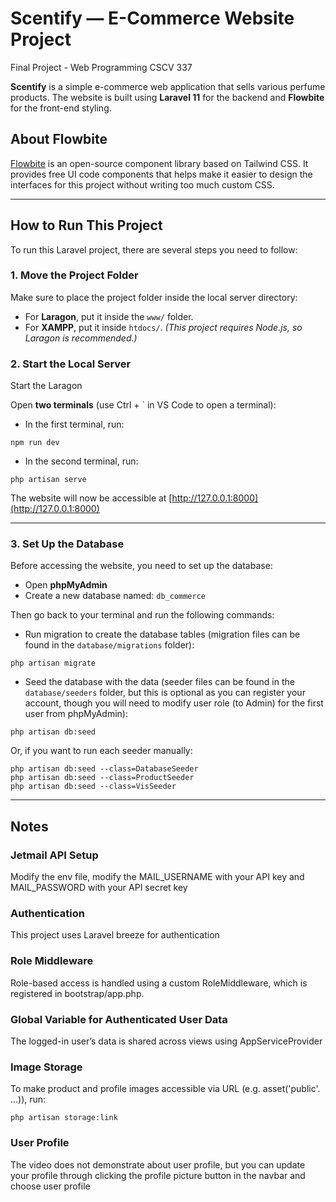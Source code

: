 # Scentify — E-Commerce Website Project
Final Project - Web Programming CSCV 337
 
**Scentify** is a simple e-commerce web application that sells various perfume products. The website is built using **Laravel 11** for the backend and **Flowbite** for the front-end styling.

## About Flowbite

[Flowbite](https://flowbite.com/) is an open-source component library based on Tailwind CSS. It provides free UI code components that helps make it easier to design the interfaces for this project without writing too much custom CSS.

---

## How to Run This Project

To run this Laravel project, there are several steps you need to follow:

### 1. Move the Project Folder
Make sure to place the project folder inside the local server directory:
- For **Laragon**, put it inside the `www/` folder.
- For **XAMPP**, put it inside `htdocs/`. *(This project requires Node.js, so Laragon is recommended.)*

### 2. Start the Local Server
Start the Laragon

Open **two terminals** (use Ctrl + ` in VS Code to open a terminal):

- In the first terminal, run: 
```
npm run dev
```

- In the second terminal, run:
```
php artisan serve
``` 

The website will now be accessible at [http://127.0.0.1:8000](http://127.0.0.1:8000) 

---

### 3. Set Up the Database
Before accessing the website, you need to set up the database:

- Open **phpMyAdmin**
- Create a new database named: `db_commerce`

Then go back to your terminal and run the following commands:

- Run migration to create the database tables (migration files can be found in the `database/migrations` folder):
```
php artisan migrate
```

- Seed the database with the data (seeder files can be found in the `database/seeders` folder, but this is optional as you can register your account, though you will need to modify user role (to Admin) for the first user from phpMyAdmin):
```
php artisan db:seed
```
Or, if you want to run each seeder manually:
```
php artisan db:seed --class=DatabaseSeeder
php artisan db:seed --class=ProductSeeder
php artisan db:seed --class=VisSeeder
```

---

## Notes

### Jetmail API Setup

Modify the env file, modify the MAIL_USERNAME with your API key and MAIL_PASSWORD with your API secret key

### Authentication
This project uses Laravel breeze for authentication

### Role Middleware
Role-based access is handled using a custom RoleMiddleware, which is registered in bootstrap/app.php.

### Global Variable for Authenticated User Data
The logged-in user’s data is shared across views using AppServiceProvider

### Image Storage
To make product and profile images accessible via URL (e.g. asset('public'. ...)), run:  
```
php artisan storage:link
```

### User Profile
The video does not demonstrate about user profile, but you can update your profile through clicking the profile picture button in the navbar and choose user profile
